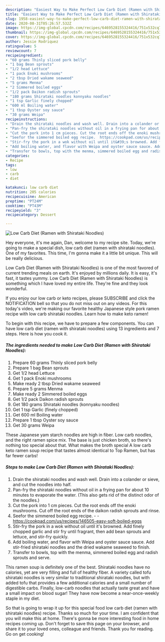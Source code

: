 ```yaml
---
description: "Easiest Way to Make Perfect Low Carb Diet (Ramen with Shirataki Noodles)"
title: "Easiest Way to Make Perfect Low Carb Diet (Ramen with Shirataki Noodles)"
slug: 1958-easiest-way-to-make-perfect-low-carb-diet-ramen-with-shirataki-noodles
date: 2020-08-31T05:26:57.532Z
image: https://img-global.cpcdn.com/recipes/6469528155324416/751x532cq70/low-carb-diet-ramen-with-shirataki-noodles-recipe-main-photo.jpg
thumbnail: https://img-global.cpcdn.com/recipes/6469528155324416/751x532cq70/low-carb-diet-ramen-with-shirataki-noodles-recipe-main-photo.jpg
cover: https://img-global.cpcdn.com/recipes/6469528155324416/751x532cq70/low-carb-diet-ramen-with-shirataki-noodles-recipe-main-photo.jpg
author: Jessie Rodriquez
ratingvalue: 5
reviewcount: 7
recipeingredient:
- "60 grams Thinly sliced pork belly"
- "1 bag Bean sprouts"
- "1/2 head Lettuce"
- "1 pack Enoki mushrooms"
- "2 tbsp Dried wakame seaweed"
- "5 grams Menma"
- "2 Simmered boiled eggs"
- "1/2 pack Daikon radish sprouts"
- "180 grams Shirataki noodles konnyaku noodles"
- "1 tsp Garlic finely chopped"
- "600 ml Boiling water"
- "1 tbsp Oyster soy sauce"
- "30 grams Weipa"
recipeinstructions:
- "Drain the shirataki noodles and wash well. Drain into a colander or sieve, and cut the noodles into half."
- "Pan-fry the shirataki noodles without oil in a frying pan for about 10 minutes to evaporate the water. (This also gets rid of the distinct odor of the noodles.)"
- "Cut the pork into 1 cm pieces. Cut the root ends off the enoki mushrooms. Cut off the root ends of the daikon radish sprouts and rinse."
- "Seefor the simmered boiled egg recipe.  https://cookpad.com/us/recipes/146505-easy-soft-boiled-eggs"
- "Stir-fry the pork in a wok without oil until it&#39;s browned. Add finely chopped garlic and stir fry until fragrant, then add bean sprouts and lettuce, and stir-fry quickly."
- "Add boiling water, and flavor with Weipa and oyster sauce sauce. Add stir-fried shirataki noodles and the dried wakame seaweed to finish."
- "Transfer to bowls, top with the menma, simmered boiled egg and radish sprouts and serve."
categories:
- Recipe
tags:
- low
- carb
- diet

katakunci: low carb diet 
nutrition: 205 calories
recipecuisine: American
preptime: "PT24M"
cooktime: "PT43M"
recipeyield: "3"
recipecategory: Dessert

---
```



![Low Carb Diet (Ramen with Shirataki Noodles)](https://img-global.cpcdn.com/recipes/6469528155324416/751x532cq70/low-carb-diet-ramen-with-shirataki-noodles-recipe-main-photo.jpg)

Hey everyone, it's me again, Dan, welcome to my recipe site. Today, we're going to make a special dish, low carb diet (ramen with shirataki noodles). One of my favorites. This time, I'm gonna make it a little bit unique. This will be really delicious.

Low Carb Diet (Ramen with Shirataki Noodles) is one of the most favored of current trending meals on earth. It's enjoyed by millions daily. It is easy, it's fast, it tastes yummy. Low Carb Diet (Ramen with Shirataki Noodles) is something which I have loved my entire life. They're fine and they look wonderful.

If you enjoy our low carb or keto recipes, please SUBSCRIBE and click the NOTIFICATION bell so that you do not miss out on any videos. For this today&#39;s video, we&#39;re making our favorite healthy Japanese style pork ramen recipe with low carb shirataki noodles. Learn how to make keto ramen!


To begin with this recipe, we have to prepare a few components. You can have low carb diet (ramen with shirataki noodles) using 13 ingredients and 7 steps. Here is how you cook it.

<!--inarticleads1-->

##### The ingredients needed to make Low Carb Diet (Ramen with Shirataki Noodles):

1. Prepare 60 grams Thinly sliced pork belly
1. Prepare 1 bag Bean sprouts
1. Get 1/2 head Lettuce
1. Get 1 pack Enoki mushrooms
1. Make ready 2 tbsp Dried wakame seaweed
1. Prepare 5 grams Menma
1. Make ready 2 Simmered boiled eggs
1. Get 1/2 pack Daikon radish sprouts
1. Get 180 grams Shirataki noodles (konnyaku noodles)
1. Get 1 tsp Garlic (finely chopped)
1. Get 600 ml Boiling water
1. Prepare 1 tbsp Oyster soy sauce
1. Get 30 grams Weipa


These Japanese yam starch noodles are high in fiber. Low carb noodles, and the right ramen spice mix. The base is just chicken broth, so there&#39;s nothing too special about that. What makes the broth special A low carb keto ramen soup recipe that tastes almost identical to Top Ramen, but has far fewer carbs! 

<!--inarticleads2-->

##### Steps to make Low Carb Diet (Ramen with Shirataki Noodles):

1. Drain the shirataki noodles and wash well. Drain into a colander or sieve, and cut the noodles into half.
1. Pan-fry the shirataki noodles without oil in a frying pan for about 10 minutes to evaporate the water. (This also gets rid of the distinct odor of the noodles.)
1. Cut the pork into 1 cm pieces. Cut the root ends off the enoki mushrooms. Cut off the root ends of the daikon radish sprouts and rinse.
1. Seefor the simmered boiled egg recipe. -  - https://cookpad.com/us/recipes/146505-easy-soft-boiled-eggs
1. Stir-fry the pork in a wok without oil until it&#39;s browned. Add finely chopped garlic and stir fry until fragrant, then add bean sprouts and lettuce, and stir-fry quickly.
1. Add boiling water, and flavor with Weipa and oyster sauce sauce. Add stir-fried shirataki noodles and the dried wakame seaweed to finish.
1. Transfer to bowls, top with the menma, simmered boiled egg and radish sprouts and serve.


This ramen soup is definitely one of the best. Shirataki noodles have no calories, yet are very filling and full of healthy fiber. A variety called tofu shirataki noodles is very similar to traditional shirataki noodles, but with added tofu that provides a few additional calories and a small number of digestible carbs. Finally, low-carb noodles that actually taste great and have a small impact on blood sugar! They have now become a near-once-weekly staple in my diet. 

So that is going to wrap it up for this special food low carb diet (ramen with shirataki noodles) recipe. Thanks so much for your time. I am confident that you will make this at home. There's gonna be more interesting food in home recipes coming up. Don't forget to save this page on your browser, and share it to your loved ones, colleague and friends. Thank you for reading. Go on get cooking!
